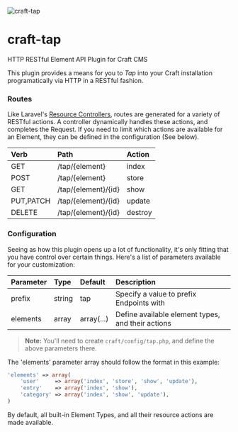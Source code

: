 ![](http://f.cl.ly/items/432N143b3r3H3L1Q2A1z/McLL8Xzni.png "craft-tap")

# craft-tap

HTTP RESTful Element API Plugin for Craft CMS

This plugin provides a means for you to *Tap* into your Craft installation programatically via HTTP in a RESTful fashion.

### Routes

Like Laravel's [Resource Controllers](http://laravel.com/docs/controllers#resource-controllers "Resource Controllers - Laravel"), routes are generated for a variety of RESTful actions. A controller dynamically handles these actions, and completes the Request. If you need to limit which actions are available for an Element, they can be defined in the configuration (See below).

Verb      | Path                | Action
:---      | :---                | :-----
GET       | /tap/{element}      | index
POST      | /tap/{element}      | store
GET       | /tap/{element}/{id} | show
PUT,PATCH | /tap/{element}/{id} | update
DELETE    | /tap/{element}/{id} | destroy

### Configuration

Seeing as how this plugin opens up a lot of functionality, it's only fitting that you have control over certain things. Here's a list of parameters available for your customization:

Parameter | Type   | Default    | Description
:-------- | :---   | :--------- | :----------
prefix    | string | tap        | Specify a value to prefix Endpoints with
elements  | array  | array(...) | Define available element types, and their actions

> **Note:** You'll need to create `craft/config/tap.php`, and define the above parameters there.

The 'elements' parameter array should follow the format in this example:

```php
'elements' => array(
    'user'     => array('index', 'store', 'show', 'update'),
    'entry'    => array('index', 'show'),
    'category' => array('index', 'show', 'update'),
)
```

By default, all built-in Element Types, and all their resource actions are made available.

